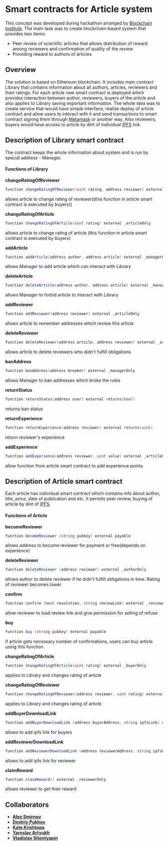 # Smart contracts for Article system
This concept was developed during hackathon arranged by [Blockchain Institute][institute]. The main task was to create blockchain-based system that provides two items:
- Peer review of scientific articles that allows distribution of reward among reviewers and confirmation of quality of the review
- Providing reward to authors of articles

## Overview
The solution is based on Ethereum blockchain. It includes main contract Library that contains information about all authors, articles, reviewers and their ratings. For each article new smart contract is deployed which provides interaction between author, reviewers, buyers of the article and also applies to Library saving important information.
The whole idea was to create service that would have simple interface, realize deploy of article contract and allow users to interact with it and send transactions to smart contract signing them through [Metamask][metamask] or another way. Also reviewers, buyers would have access to article by dint of individual [IPFS][ipfs] link.

## Description of Library smart contract
The contract keeps the whole information about system and is run by special address - Manager.

#### Functions of Library

**changeRatingOfReviewer**
```cs
function changeRatingOfReviewer(uint rating, address reviewer) external _articleOnly
```
allows article to change rating of reviewer((this function in article smart contract is executed by buyers))

**changeRatingOfArticle**
```cs
function changeRatingOfArticle(uint rating) external _articleOnly
```
allows article to change rating of article (this function in article smart contract is executed by buyers)

**addArticle**
```cs
function addArticle(address author, address article) external _managerOnly
```
allows Manager to add article which can interact with Library

**deleteArticle**
```cs
function deleteArticle(address author, address article) external _managerOnly
```
allows Manager to forbid article to interact with Library

**addReviewer**
```cs
function addReviewer(address reviewer) external _articleOnly
```
allows article to remember addresses which review this article

**deleteReviewer**
```cs
function deleteReviewer(address article, address reviewer) external _articleOnly
```
allows article to delete reviewers who didn't fulfill obligations

**banAddress**
```cs
function banAddress(address breaker) external _managerOnly
```
allows Manager to ban addresses which broke the rules

**returnStatus**
```cs
function returnStatus(address user) external returns(bool)
```
returns ban status

**returnExperience**
```cs
function returnExperience(address reviewer) external returns(uint)
```
return reviewer's experience

**addExperience**
```cs
function addExperience(address reviewer, uint value) external _articleOnly
```
allow function from article smart contract to add experience points

## Description of Article smart contract
Each article has individual smart contract which contains info about author, title, price, date of publication and etc. It permits peer review, buying of article by dint of [IPFS][ipfs].

#### Functions of Article

**becomeReviewer**
```cs
function becomeReviewer (string pubkey) external payable
```
allows address to become reviewer for payment or free(depends on experience)

**deleteReviewer**
```cs
function deleteReviewer (address reviewer) external _authorOnly
```
allows author to delete reviewer if he didn't fulfill obligations in time. Rating of reviewer becomes lower

**confirm**
```cs
function confirm (bool resolution, string reviewLink) external _reviewerOnly
```
allow reviewer to load review link and give permission for selling of refuse

**buy**
```cs
function buy (string pubkey) external payable
```
if article gets necessary number of confirmations, users can buy article using this function

**changeRatingOfArticle**
```cs
function changeRatingOfArticle(uint rating) external _buyerOnly
```
applies to Library and changes rating of article

**changeRatingOfReviewer**
```cs
function changeRatingOfReviewer(address reviewer, uint rating) external _buyerOnly
```
applies to Library and changes rating of article

**addBuyerDownloadLink**
```cs
function addBuyerDownloadLink (address buyerAddress, string ipfsLink) external _authorOnly
```
allows to add ipfs link for buyers

**addReviewerDownloadLink**
```cs
function addReviewerDownloadLink (address reviewerAddress, string ipfsLink) external _authorOnly
```
allows to add ipfs link for reviewer

**claimReward**
```cs
function claimReward() external _reviewerOnly
```
allows reviewer to get their reward

[institute]: https://blockchaininstitute.io/
[metamask]: https://metamask.io/
[ipfs]: https://ipfs.io/

## Collaborators

* **[Alex Smirnov](https://github.com/AlekseiSmirnov)**
* **[Dmitriy Pukhov](https://github.com/puhoshville)**
* **[Kate Krishtopa](https://github.com/Krishtopa)**
* **[Yaroslav Artyukh](https://github.com/artyukh)**
* **[Vladislav Shentyapin](https://github.com/lShinal)**
